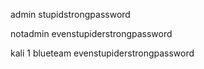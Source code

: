 admin
stupidstrongpassword

notadmin
evenstupiderstrongpassword


kali 1
blueteam
evenstupiderstrongpassword